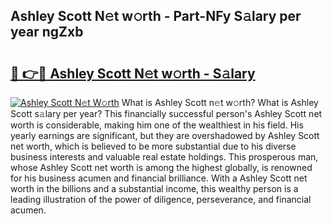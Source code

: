 ## Ashley Scott N𝚎t w𝚘rth - Part-NFy S𝚊lary per year ngZxb

# <h2><a href="http://gc3d3h9.nevu.top/?p=Ashley+Scott">🔗 👉🔴 Ashley Scott N𝚎t w𝚘rth - S𝚊lary</a></h2>

[![Ashley Scott N𝚎t W𝚘rth](https://i.imgur.com/Oavwk0R.jpeg)](http://gc3d3h9.nevu.top/?p=Ashley+Scott)
What is Ashley Scott n𝚎t w𝚘rth? What is Ashley Scott s𝚊lary per year?
This financially successful person's Ashley Scott net worth is considerable, making him one of the wealthiest in his field. His yearly earnings are significant, but they are overshadowed by Ashley Scott net worth, which is believed to be more substantial due to his diverse business interests and valuable real estate holdings. This prosperous man, whose Ashley Scott net worth is among the highest globally, is renowned for his business acumen and financial brilliance. With a Ashley Scott net worth in the billions and a substantial income, this wealthy person is a leading illustration of the power of diligence, perseverance, and financial acumen.
